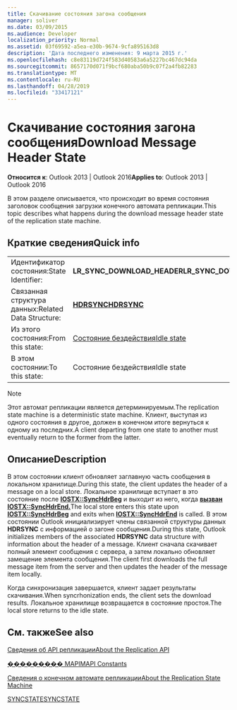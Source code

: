 ```yaml
---
title: Скачивание состояния загона сообщения
manager: soliver
ms.date: 03/09/2015
ms.audience: Developer
localization_priority: Normal
ms.assetid: 03f69592-a5ea-e30b-9674-9cfa895163d8
description: 'Дата последнего изменения: 9 марта 2015 г.'
ms.openlocfilehash: c8e83119d724f583d40583a6a5227bc467dc94da
ms.sourcegitcommit: 8657170d071f9bcf680aba50b9c07f2a4fb82283
ms.translationtype: MT
ms.contentlocale: ru-RU
ms.lasthandoff: 04/28/2019
ms.locfileid: "33417121"
---
```

# <a name="download-message-header-state"></a><span data-ttu-id="1a3bc-103">Скачивание состояния загона сообщения</span><span class="sxs-lookup"><span data-stu-id="1a3bc-103">Download Message Header State</span></span>

  
  
<span data-ttu-id="1a3bc-104">**Относится к**: Outlook 2013 | Outlook 2016</span><span class="sxs-lookup"><span data-stu-id="1a3bc-104">**Applies to**: Outlook 2013 | Outlook 2016</span></span> 
  
 <span data-ttu-id="1a3bc-105">В этом разделе описывается, что происходит во время состояния заголовок сообщения загрузки конечного автомата репликации.</span><span class="sxs-lookup"><span data-stu-id="1a3bc-105">This topic describes what happens during the download message header state of the replication state machine.</span></span> 
  
## <a name="quick-info"></a><span data-ttu-id="1a3bc-106">Краткие сведения</span><span class="sxs-lookup"><span data-stu-id="1a3bc-106">Quick info</span></span>

|||
|:-----|:-----|
|<span data-ttu-id="1a3bc-107">Идентификатор состояния:</span><span class="sxs-lookup"><span data-stu-id="1a3bc-107">State Identifier:</span></span>  <br/> |<span data-ttu-id="1a3bc-108">**LR_SYNC_DOWNLOAD_HEADER**</span><span class="sxs-lookup"><span data-stu-id="1a3bc-108">**LR_SYNC_DOWNLOAD_HEADER**</span></span> <br/> |
|<span data-ttu-id="1a3bc-109">Связанная структура данных:</span><span class="sxs-lookup"><span data-stu-id="1a3bc-109">Related Data Structure:</span></span>  <br/> |<span data-ttu-id="1a3bc-110">**[HDRSYNC](hdrsync.md)**</span><span class="sxs-lookup"><span data-stu-id="1a3bc-110">**[HDRSYNC](hdrsync.md)**</span></span> <br/> |
|<span data-ttu-id="1a3bc-111">Из этого состояния:</span><span class="sxs-lookup"><span data-stu-id="1a3bc-111">From this state:</span></span>  <br/> |[<span data-ttu-id="1a3bc-112">Состояние бездействия</span><span class="sxs-lookup"><span data-stu-id="1a3bc-112">Idle state</span></span>](idle-state.md) <br/> |
|<span data-ttu-id="1a3bc-113">В этом состоянии:</span><span class="sxs-lookup"><span data-stu-id="1a3bc-113">To this state:</span></span>  <br/> |<span data-ttu-id="1a3bc-114">Состояние бездействия</span><span class="sxs-lookup"><span data-stu-id="1a3bc-114">Idle state</span></span>  <br/> |
   
> [!NOTE]
> <span data-ttu-id="1a3bc-115">Этот автомат репликации является детерминируемым.</span><span class="sxs-lookup"><span data-stu-id="1a3bc-115">The replication state machine is a deterministic state machine.</span></span> <span data-ttu-id="1a3bc-116">Клиент, выступая из одного состояния в другое, должен в конечном итоге вернуться к одному из последних.</span><span class="sxs-lookup"><span data-stu-id="1a3bc-116">A client departing from one state to another must eventually return to the former from the latter.</span></span> 
  
## <a name="description"></a><span data-ttu-id="1a3bc-117">Описание</span><span class="sxs-lookup"><span data-stu-id="1a3bc-117">Description</span></span>

<span data-ttu-id="1a3bc-118">В этом состоянии клиент обновляет заглавную часть сообщения в локальном хранилище.</span><span class="sxs-lookup"><span data-stu-id="1a3bc-118">During this state, the client updates the header of a message on a local store.</span></span> <span data-ttu-id="1a3bc-119">Локальное хранилище вступает в это состояние после **[IOSTX::SyncHdrBeg](iostx-synchdrbeg.md)** и выходит из него, когда **[вызван IOSTX::SyncHdrEnd.](iostx-synchdrend.md)**</span><span class="sxs-lookup"><span data-stu-id="1a3bc-119">The local store enters this state upon **[IOSTX::SyncHdrBeg](iostx-synchdrbeg.md)** and exits when **[IOSTX::SyncHdrEnd](iostx-synchdrend.md)** is called.</span></span> <span data-ttu-id="1a3bc-120">В этом состоянии Outlook инициализирует члены связанной структуры данных **HDRSYNC** с информацией о загоне сообщения.</span><span class="sxs-lookup"><span data-stu-id="1a3bc-120">During this state, Outlook initializes members of the associated **HDRSYNC** data structure with information about the header of a message.</span></span> <span data-ttu-id="1a3bc-121">Клиент сначала скачивает полный элемент сообщения с сервера, а затем локально обновляет замещение элемента сообщения.</span><span class="sxs-lookup"><span data-stu-id="1a3bc-121">The client first downloads the full message item from the server and then updates the header of the message item locally.</span></span> 
  
<span data-ttu-id="1a3bc-122">Когда синхронизация завершается, клиент задает результаты скачивания.</span><span class="sxs-lookup"><span data-stu-id="1a3bc-122">When syncrhonization ends, the client sets the download results.</span></span> <span data-ttu-id="1a3bc-123">Локальное хранилище возвращается в состояние простоя.</span><span class="sxs-lookup"><span data-stu-id="1a3bc-123">The local store returns to the idle state.</span></span>
  
## <a name="see-also"></a><span data-ttu-id="1a3bc-124">См. также</span><span class="sxs-lookup"><span data-stu-id="1a3bc-124">See also</span></span>



[<span data-ttu-id="1a3bc-125">Сведения об API репликации</span><span class="sxs-lookup"><span data-stu-id="1a3bc-125">About the Replication API</span></span>](about-the-replication-api.md)
  
[<span data-ttu-id="1a3bc-126">��������� MAPI</span><span class="sxs-lookup"><span data-stu-id="1a3bc-126">MAPI Constants</span></span>](mapi-constants.md)
  
[<span data-ttu-id="1a3bc-127">Сведения о конечном автомате репликации</span><span class="sxs-lookup"><span data-stu-id="1a3bc-127">About the Replication State Machine</span></span>](about-the-replication-state-machine.md)
  
[<span data-ttu-id="1a3bc-128">SYNCSTATE</span><span class="sxs-lookup"><span data-stu-id="1a3bc-128">SYNCSTATE</span></span>](syncstate.md)


